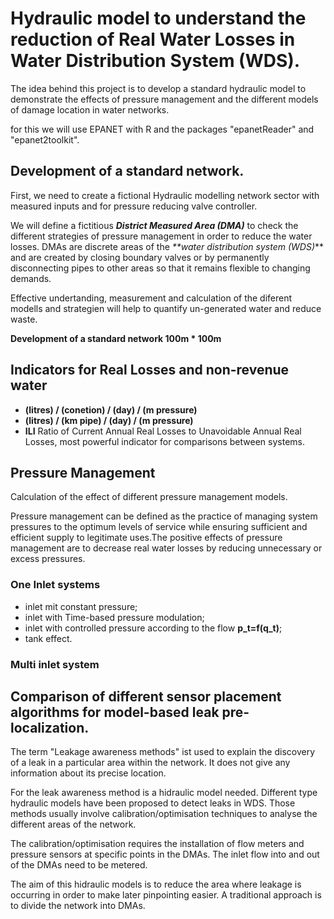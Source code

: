 # Hydraulic model to understand the reduction of Real Water Losses in Water Distribution System (WDS). 

The idea behind this project is to develop a standard hydraulic model to demonstrate the effects of pressure management and the different models of damage location in water networks.

for this we will use EPANET with R and the packages "epanetReader" and "epanet2toolkit".

## Development of a standard network.

First, we need to create a fictional Hydraulic modelling network sector with measured inputs and for pressure reducing valve controller.

We will define a fictitious _**District Measured Area (DMA)**_ to check the different strategies of pressure management in order to reduce the water losses. DMAs are discrete areas of the _**water distribution system (WDS)_** and are created by closing boundary valves or by permanently disconnecting pipes to other areas so that it remains flexible to changing demands.

Effective undertanding, measurement and calculation of the diferent modells and strategien will help to quantify un-generated water and reduce waste.

**Development of a standard network 100m * 100m** 

## Indicators for Real Losses and non-revenue water 

 - **(litres) / (conetion) / (day) / (m pressure)**
 - **(litres) / (km pipe) / (day) /  (m pressure)**
 - **ILI** Ratio of Current Annual Real Losses to Unavoidable Annual Real Losses, most powerful indicator for comparisons between systems.
 
## Pressure Management

Calculation of the effect of different pressure management models.

Pressure management can be defined as the practice of managing system pressures to the optimum levels of service while ensuring sufficient and efficient supply to legitimate uses.The positive effects of pressure management are to decrease real water losses by reducing unnecessary or excess pressures.

### One Inlet systems

 - inlet mit constant pressure;
 - inlet with Time-based pressure modulation;
 - inlet with controlled pressure according to the flow __p_t=f(q_t)__;
 - tank effect.



### Multi inlet system



## Comparison of different sensor placement algorithms for model-based leak pre-localization.

The term "Leakage awareness methods" ist used to explain the discovery of a leak in a particular area within the network. It does not give any information about its precise location. 

For the leak awareness method is a hidraulic model needed. Different type hydraulic models have been proposed to detect leaks in WDS. Those methods usually involve calibration/optimisation techniques to analyse the different areas of the network. 

The calibration/optimisation requires the installation of flow meters and pressure sensors at specific points in the DMAs. The inlet flow into and out of the DMAs need to be metered. 

The aim of this hidraulic models is to reduce the area where leakage is occurring in order to make later pinpointing easier. A traditional approach is to divide the network into DMAs.





 
